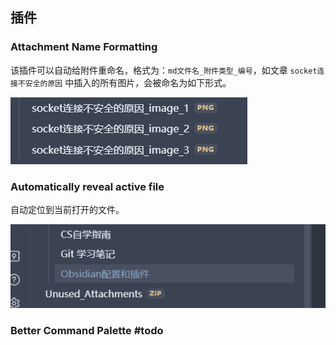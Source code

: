

## 插件

### Attachment Name Formatting

该插件可以自动给附件重命名，格式为：`md文件名_附件类型_编号`，如文章 `socket连接不安全的原因` 中插入的所有图片，会被命名为如下形式。

![](附件/Obsidian配置和插件_image_1.png)

### Automatically reveal active file

自动定位到当前打开的文件。



![](附件/Obsidian配置和插件_image_2.png)

### Better Command Palette #todo


